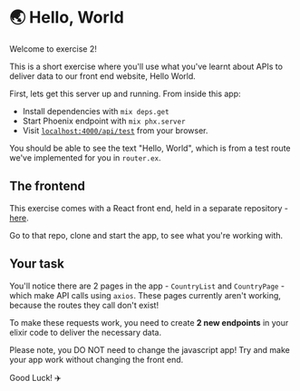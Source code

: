 # 🌏 Hello, World

Welcome to exercise 2!

This is a short exercise where you'll use what you've learnt about APIs to deliver data to our front end website, Hello World.

First, lets get this server up and running. From inside this app:

- Install dependencies with `mix deps.get`
- Start Phoenix endpoint with `mix phx.server`
- Visit [`localhost:4000/api/test`](http://localhost:4000/test) from your browser.

You should be able to see the text "Hello, World", which is from a test route we've implemented for you in `router.ex`.

## The frontend

This exercise comes with a React front end, held in a separate repository - [here](https://github.com/developess/countries_of_the_world_react_app).

Go to that repo, clone and start the app, to see what you're working with.

## Your task

You'll notice there are 2 pages in the app - `CountryList` and `CountryPage` - which make API calls using `axios`. These pages currently aren't working, because the routes they call don't exist!

To make these requests work, you need to create **2 new endpoints** in your elixir code to deliver the necessary data.

Please note, you DO NOT need to change the javascript app! Try and make your app work without changing the front end.

Good Luck! ✈️
